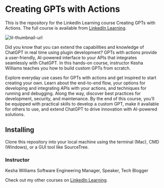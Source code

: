 # Creating GPTs with Actions
This is the repository for the LinkedIn Learning course Creating GPTs with Actions. The full course is available from [LinkedIn Learning][lil-course-url].

![lil-thumbnail-url]

<p>Did you know that you can extend the capabilities and knowledge of ChatGPT in real time using plugin development? GPTs with actions provide a user-friendly, AI-powered interface to your APIs that integrates seamlessly with ChatGPT. In this hands-on course, instructor Kesha Williams teaches you how to build custom GPTs from scratch.</p><p>Explore everyday use cases for GPTs with actions and get inspired to start creating your own. Learn about the end-to-end flow, your options for developing and integrating APIs with your actions, and techniques for running and debugging. Along the way, discover best practices for development, security, and maintenance. By the end of this course, you’ll be equipped with practical skills to develop a custom GPT, make it available for others to use, and extend ChatGPT to drive innovation with AI-powered solutions.</p>

## Installing
Clone this repository into your local machine using the terminal (Mac), CMD (Windows), or a GUI tool like SourceTree.


[0]: # (Replace these placeholder URLs with actual course URLs)

[lil-course-url]: https://www.linkedin.com/learning/creating-gpts-with-actions
[lil-thumbnail-url]: https://media.licdn.com/dms/image/D560DAQEfoulXMzbKdA/learning-public-crop_675_1200/0/1710281028861?e=2147483647&v=beta&t=YCYDEJcIof6pxaYzWZQIacdOzJNPenuAaUzPMOGtoNE

### Instructor

Kesha Williams
Software Engineering Manager, Speaker, Tech Blogger
                            
Check out my other courses on [LinkedIn Learning](https://www.linkedin.com/learning/instructors/kesha-williams).


